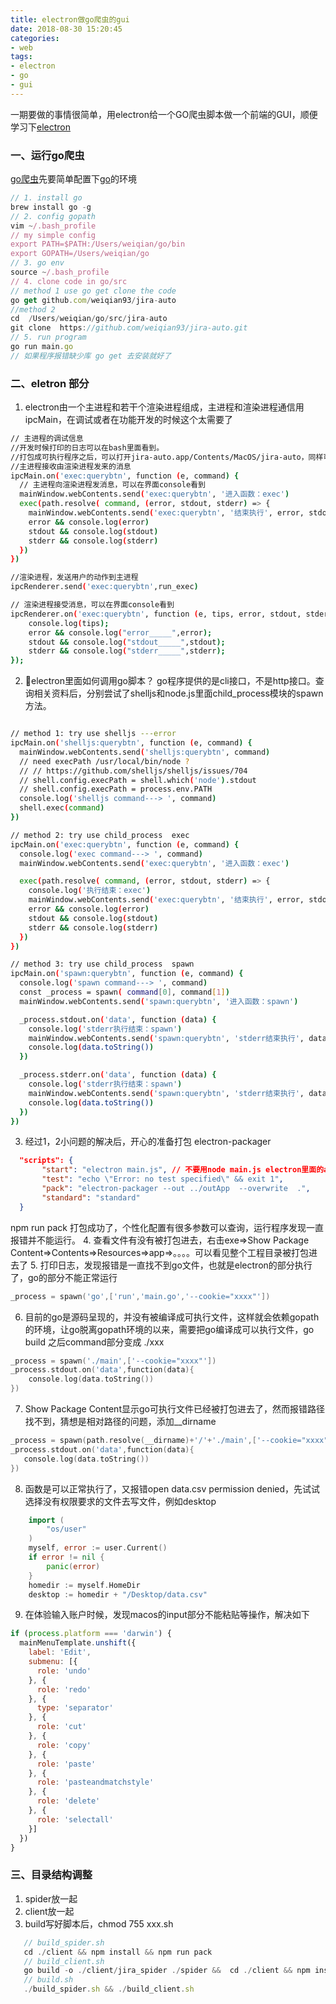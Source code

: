 ```yaml
---
title: electron做go爬虫的gui
date: 2018-08-30 15:20:45
categories: 
- web
tags:
- electron
- go
- gui
---
```

一期要做的事情很简单，用electron给一个GO爬虫脚本做一个前端的GUI，顺便学习下[electron](https://electronjs.org/)
### 一、运行go爬虫
[go爬虫](https://github.com/weiqian93/jira-auto/tree/master)先要简单配置下[go](https://golang.org/)的环境
```js
// 1. install go
brew install go -g
// 2. config gopath
vim ~/.bash_profile
// my simple config
export PATH=$PATH:/Users/weiqian/go/bin
export GOPATH=/Users/weiqian/go
// 3. go env 
source ~/.bash_profile
// 4. clone code in go/src 
// method 1 use go get clone the code 
go get github.com/weiqian93/jira-auto
//method 2  
cd  /Users/weiqian/go/src/jira-auto
git clone  https://github.com/weiqian93/jira-auto.git
// 5. run program
go run main.go
// 如果程序报错缺少库 go get 去安装就好了

```

### 二、eletron 部分

1. electron由一个主进程和若干个渲染进程组成，主进程和渲染进程通信用ipcMain，在调试或者在功能开发的时候这个太需要了

```sh
// 主进程的调试信息
//开发时候打印的日志可以在bash里面看到。
//打包成可执行程序之后，可以打开jira-auto.app/Contents/MacOS/jira-auto，同样可以看到
//主进程接收由渲染进程发来的消息
ipcMain.on('exec:querybtn', function (e, command) {
  // 主进程向渲染进程发消息，可以在界面console看到
  mainWindow.webContents.send('exec:querybtn', '进入函数：exec')
  exec(path.resolve( command, (error, stdout, stderr) => {
    mainWindow.webContents.send('exec:querybtn', '结束执行', error, stdout, stderr)
    error && console.log(error)
    stdout && console.log(stdout)
    stderr && console.log(stderr)
  })
})

//渲染进程，发送用户的动作到主进程
ipcRenderer.send('exec:querybtn',run_exec)

// 渲染进程接受消息，可以在界面console看到
ipcRenderer.on('exec:querybtn', function (e, tips, error, stdout, stderr) {
    console.log(tips);
    error && console.log("error_____",error);
    stdout && console.log("stdout_____",stdout);
    stderr && console.log("stderr_____",stderr);
});

```
2. electron里面如何调用go脚本？ go程序提供的是cli接口，不是http接口。查询相关资料后，分别尝试了shelljs和node.js里面child_process模块的spawn方法。

```sh

// method 1: try use shelljs ---error
ipcMain.on('shelljs:querybtn', function (e, command) {
  mainWindow.webContents.send('shelljs:querybtn', command)
  // need execPath /usr/local/bin/node ?
  // // https://github.com/shelljs/shelljs/issues/704
  // shell.config.execPath = shell.which('node').stdout
  // shell.config.execPath = process.env.PATH
  console.log('shelljs command---> ', command)
  shell.exec(command)
})

// method 2: try use child_process  exec
ipcMain.on('exec:querybtn', function (e, command) {
  console.log('exec command---> ', command)
  mainWindow.webContents.send('exec:querybtn', '进入函数：exec')

  exec(path.resolve( command, (error, stdout, stderr) => {
    console.log('执行结束：exec')
    mainWindow.webContents.send('exec:querybtn', '结束执行', error, stdout, stderr)
    error && console.log(error)
    stdout && console.log(stdout)
    stderr && console.log(stderr)
  })
})

// method 3: try use child_process  spawn
ipcMain.on('spawn:querybtn', function (e, command) {
  console.log('spawn command---> ', command)
  const _process = spawn( command[0], command[1])
  mainWindow.webContents.send('spawn:querybtn', '进入函数：spawn')

  _process.stdout.on('data', function (data) {
    console.log('stderr执行结束：spawn')
    mainWindow.webContents.send('spawn:querybtn', 'stderr结束执行', data)
    console.log(data.toString())
  })

  _process.stderr.on('data', function (data) {
    console.log('stderr执行结束：spawn')
    mainWindow.webContents.send('spawn:querybtn', 'stderr结束执行', data)
    console.log(data.toString())
  })
})

```
3. 经过1，2小问题的解决后，开心的准备打包  electron-packager
```  json
  "scripts": {
       "start": "electron main.js", // 不要用node main.js electron里面的app等会找不到
       "test": "echo \"Error: no test specified\" && exit 1",
       "pack": "electron-packager --out ../outApp  --overwrite  .",
       "standard": "standard"
  }
```
npm run pack 打包成功了，个性化配置有很多参数可以查询，运行程序发现一直报错并不能运行。
4. 查看文件有没有被打包进去，右击exe=>Show Package Content=>Contents=>Resources=>app=>。。。。可以看见整个工程目录被打包进去了
5. 打印日志，发现报错是一直找不到go文件，也就是electron的部分执行了，go的部分不能正常运行
``` go
_process = spawn('go',['run','main.go','--cookie="xxxx"'])
```
6. 目前的go是源码呈现的，并没有被编译成可执行文件，这样就会依赖gopath的环境，让go脱离gopath环境的以来，需要把go编译成可以执行文件，go build 之后command部分变成 ./xxx 
```  go
_process = spawn('./main',['--cookie="xxxx"'])
_process.stdout.on('data',function(data){
    console.log(data.toString())
})
```
7. Show Package Content显示go可执行文件已经被打包进去了，然而报错路径找不到，猜想是相对路径的问题，添加__dirname
 ```  go
_process = spawn(path.resolve(__dirname)+'/'+'./main',['--cookie="xxxx"'])
_process.stdout.on('data',function(data){
    console.log(data.toString())
})
 ```
8. 函数是可以正常执行了，又报错open data.csv permission denied，先试试选择没有权限要求的文件去写文件，例如desktop
```go
    import (
        "os/user"
    )
    myself, error := user.Current()
    if error != nil {
        panic(error)
    }
    homedir := myself.HomeDir
    desktop := homedir + "/Desktop/data.csv"
```
9. 在体验输入账户时候，发现macos的input部分不能粘贴等操作，解决如下
```js
if (process.platform === 'darwin') {
  mainMenuTemplate.unshift({
    label: 'Edit',
    submenu: [{
      role: 'undo'
    }, {
      role: 'redo'
    }, {
      type: 'separator'
    }, {
      role: 'cut'
    }, {
      role: 'copy'
    }, {
      role: 'paste'
    }, {
      role: 'pasteandmatchstyle'
    }, {
      role: 'delete'
    }, {
      role: 'selectall'
    }]
  })
}

```

### 三、目录结构调整

1. spider放一起
2. client放一起
3. build写好脚本后，chmod 755 xxx.sh
```js
   // build_spider.sh
   cd ./client && npm install && npm run pack 
   // build_client.sh
   go build -o ./client/jira_spider ./spider &&  cd ./client && npm install && npm run pack
   // build.sh 
   ./build_spider.sh && ./build_client.sh
```

  




